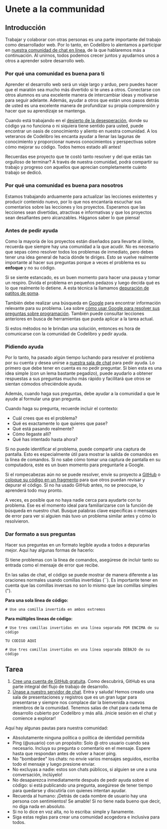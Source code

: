 # Unete a la communidad

## Introducción

Trabajar y colaborar con otras personas es una parte importante del trabajo como desarrollador web. Por lo tanto, en Codelibro lo alentamos a participar en [nuestra comunidad de chat en línea](https://app.element.io/#/room/#codelibro:matrix.org), de la que hablaremos más a continuación. Al unirnos, todos podemos crecer juntos y ayudarnos unos a otros a aprender sobre desarrollo web.

### **Por qué una comunidad es buena para ti** 

Aprender el desarrollo web será un viaje largo y arduo, pero puedes hacer que el maratón sea mucho más divertido si te unes a otros. Conectarse con otros alumnos es una excelente manera de intercambiar ideas y motivarse para seguir adelante. Además, ayudar a otros que están unos pasos detrás de usted es una excelente manera de profundizar su propia comprensión y hacer que su aprendizaje se mantenga.

Cuando está trabajando en el [desierto de la desesperación](https://translate.google.com/translate?hl=en&sl=en&tl=es&u=https%3A%2F%2Fwww.thinkful.com%2Fblog%2Fwhy-learning-to-code-is-so-damn-hard%2F&sandbox=1), donde su código ya no funciona o ni siquiera tiene sentido para usted, puede encontrar un oasis de conocimiento y aliento en nuestra comunidad. A los veteranos de Codelibro les encanta ayudar a llenar las lagunas de conocimiento y proporcionar nuevos conocimientos y perspectivas sobre cómo mejorar su código. Todos hemos estado allí antes!

Recuerdas ese proyecto que te costó tanto resolver y del que estás tan orgulloso de terminar? A través de nuestra comunidad, podrá compartir su trabajo y progreso con aquellos que aprecian completamente cuánto trabajo se dedicó.

### Por qué una comunidad es buena para nosotros

Estamos trabajando arduamente para actualizar las lecciones existentes y producir contenido nuevo, por lo que nos encantaría escuchar sus comentarios sobre las lecciones y los proyectos. Esperamos que las lecciones sean divertidas, atractivas e informativas y que los proyectos sean desafiantes pero alcanzables. Háganos saber lo que piensa!

### Antes de pedir ayuda

Como la mayoría de los proyectos están diseñados para llevarte al límite, recuerda que siempre hay una comunidad a la que acudir. No es necesario que sepas cómo resolver todos los problemas de inmediato, pero debes tener una idea general de hacia dónde te diriges. Esto se vuelve realmente importante al hacer sus preguntas porque a veces el problema es su **enfoque** y no su código.

Si se siente estancado, es un buen momento para hacer una pausa y tomar un respiro. Divida el problema en pequeños pedazos y luego decida qué es lo que realmente lo detiene. A esta técnica la llamamos [depuración de patitos de goma](https://translate.google.com/translate?hl=en&sl=en&tl=es&u=https%3A%2F%2Fen.wikipedia.org%2Fwiki%2FRubber_duck_debugging).

También debe realizar una búsqueda en [Google](https://google.com/) para encontrar información relevante para su problema. Lea sobre [cómo usar Google para resolver sus preguntas sobre programación](https://translate.google.com/translate?hl=en&sl=en&tl=es&u=https%3A%2F%2Fcodinginflow.com%2Fgoogle-programming-questions). También puede consultar lecciones anteriores en busca de herramientas que pueda aplicar a la tarea actual.

Si estos métodos no le brindan una solución, entonces es hora de comunicarse con la comunidad de Codelibro y pedir ayuda.

### Pidiendo ayuda

Por lo tanto, ha pasado algún tiempo luchando para resolver el problema por su cuenta y desea unirse a [nuestra sala de chat](https://app.element.io/#/room/#codelibro:matrix.org) para pedir ayuda. Lo primero que debe tener en cuenta es no pedir preguntar. Si bien esta es una idea simple \(con un lema bastante pegadizo\), puede ayudarlo a obtener respuestas a sus preguntas mucho más rápido y facilitará que otros se sientan cómodos ofreciéndole ayuda.

Además, cuando haga sus preguntas, debe ayudar a la comunidad a que le ayude al formular una gran pregunta.

Cuando haga su pregunta, recuerde incluir el contexto:

* Cuál crees que es el problema?
* Qué es exactamente lo que quieres que pase?
* Qué está pasando realmente?
* Cómo llegaste allí?
* Qué has intentado hasta ahora?

Si no puede identificar el problema, puede compartir una captura de pantalla. Esto es especialmente útil para mostrar la salida de comandos en la línea de comandos. Si no sabe cómo tomar una captura de pantalla en su computadora, este es un buen momento para preguntarle a Google.

Si el rompecabezas aún no se puede resolver, envíe su proyecto a [GitHub](https://github.com/) o [coloque su código en un fragmento](https://bin.privacytools.io/) para que otros puedan revisar y depurar el código. Si no ha usado GitHub antes, no se preocupe, lo aprenderá todo muy pronto.

A veces, es posible que no haya nadie cerca para ayudarte con tu problema. Ese es el momento ideal para familiarizarse con la función de búsqueda en nuestro chat. Busque palabras clave específicas o mensajes de error para ver si alguien más tuvo un problema similar antes y cómo lo resolvieron.

### Dar formato a sus preguntas

Hacer sus preguntas en un formato legible ayuda a todos a depurarlas mejor. Aquí hay algunas formas de hacerlo:

Si tiene problemas con la línea de comandos, asegúrese de incluir tanto su entrada como el mensaje de error que recibe.

En las salas de chat, el código se puede mostrar de manera diferente a las oraciones normales usando comillas invertidas \(\`\`\). Es importante tener en cuenta que las comillas inversas no son lo mismo que las comillas simples \("\).

**Para una sola línea de código:**

`# Use una comilla invertida en ambos extremos`

**Para múltiples líneas de código:**

```text
# Use tres comillas invertidas en una línea separada POR ENCIMA de su código

TU CODIGO AQUI

# Use tres comillas invertidas en una línea separada DEBAJO de su código
```

## Tarea

1. [Cree una cuenta de GitHub gratuita](https://github.com/). Como descubrirá, GitHub es una parte integral del flujo de trabajo de desarrollo.
2. [Únase a nuestro servidor de chat](https://app.element.io/#/room/#codelibro:matrix.org). Entra y saluda! Hemos creado una sala de presentaciones y registros que es un gran lugar para presentarse y siempre nos complace dar la bienvenida a nuevos miembros de la comunidad. Tenemos salas de chat para cada tema de desarrollo cubierto por Codelibro y más allá. ¡Inicie sesión en el chat y comience a explorar!

Aquí hay algunas pautas para nuestra comunidad:

* Absolutamente ninguna política o política de identidad permitida
* Ping \(@usuario\) con un propósito: Solo @ otro usuario cuando sea necesario. Incluya su pregunta o comentario en el mensaje. Espere hasta que respondan antes de volver a hacer ping.
* No "bombardee" los chats: no envíe varios mensajes seguidos, escriba todo el mensaje y luego presione enviar.
* No excluyas a nadie: estos son chats públicos, si alguien se une a una conversación, inclúyelo!
* No desaparezca inmediatamente después de pedir ayuda sobre el código: si está publicando una pregunta, asegúrese de tener tiempo para quedarse y discutirla con quienes intentan ayudar.
* Recuerda al humano: ¡Detrás de cada nombre de usuario hay una persona con sentimientos! Se amable! Si no tiene nada bueno que decir, no diga nada en absoluto.
* Si no lo dice en voz alta, no lo escriba: simple y llanamente.
* Siga estas reglas para crear una comunidad acogedora e inclusiva para todos.

